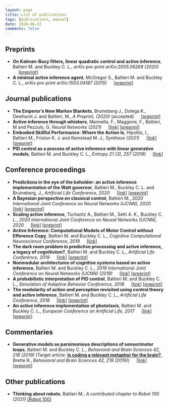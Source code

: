 ```yaml
---
layout: page
title: List of publications
tags: [publications, manuel]
date: 2020-06-22
comments: false
---
```


<!-- ## Currently in preparation
- **Modularity, the separation principle and active inference**, Baltieri M. and Buckley C. L., (in prep.) 
- **A ladder of uncertainty: models of perception and behaviour for increasingly complex environments**, Baltieri M., Seth. A.K., Roseboom W. (in prep.) -->

## Preprints
- **On Kalman-Bucy filters, linear quadratic control and active inference**, Baltieri M. and Buckley C. L., *arXiv pre-print arXiv:2005.06269 (2020)* &emsp; [[preprint]](https://arxiv.org/abs/2005.06269)
- **A minimal active inference agent**, McGregor S., Baltieri M. and Buckley C. L., *arXiv pre-print arXiv:1503.04187 (2015)* &emsp; [[preprint]](https://arxiv.org/pdf/1503.04187.pdf)

## Journal publications
- **The Emperor’s New Markov Blankets**, Bruineberg J., Dolega K., Dewhurst J. and Baltieri, M., *A Preprint, (2020)* (accepted) &emsp; [[preprint]](http://philsci-archive.pitt.edu/18467/)
- **Active inference through whiskers**, Mannella, F., Maggiore, F., Baltieri, M and Pezzulo, G. *Neural Networks (2021)* &emsp; [[link]](https://www.sciencedirect.com/science/article/abs/pii/S0893608021003506) [[preprint]](https://www.biorxiv.org/content/10.1101/2021.07.16.452665v2)
- **Embodied Skillful Performance: Where the Action Is**, Hipolito, I., Baltieri M., Friston K. J. and Ramstead M. J., *Synthese (2021)* &emsp; [[link]](https://link.springer.com/article/10.1007/s11229-020-02986-5) [[preprint]](http://philsci-archive.pitt.edu/18121/)
- **PID control as a process of active inference with linear generative models**, Baltieri M. and Buckley C. L., *Entropy 21 (3), 257 (2019)* &emsp; [[link]](https://www.mdpi.com/1099-4300/21/3/257)


## Conference proceedings
- **Predictions in the eye of the beholder: an active inference implementation of the Watt governor**, Baltieri M., Buckley C. L. and Bruineberg, J., *Artificial Life Conference, 2020*  &emsp; [[link]](https://www.mitpressjournals.org/doi/abs/10.1162/isal_a_00288) [[preprint]](https://arxiv.org/abs/2006.11495)
- **A Bayesian perspective on classical control**, Baltieri M., *2020 International Joint Conference on Neural Networks (IJCNN), 2020* &emsp; [[link]](https://ieeexplore.ieee.org/document/9206617) [[preprint]](https://arxiv.org/abs/2004.10288)
- **Scaling active inference**, Tschantz A., Baltieri M., Seth A. K., Buckley C. L., *2020 International Joint Conference on Neural Networks (IJCNN), 2020* &emsp; [[link]](https://ieeexplore.ieee.org/document/9207382) [[preprint]](https://arxiv.org/abs/1911.10601)
- **Active Inference: Computational Models of Motor Control without Efference Copy**, Baltieri M. and Buckley C. L., *Cognitive Computational Neuroscience Conference, 2019* &emsp; [[link]](https://ccneuro.org/2019/Papers/ViewPapers.asp?PaperNum=1144)
- **The dark room problem in predictive processing and active inference, a legacy of cognitivism?**, Baltieri M. and Buckley C. L., *Artificial Life Conference, 2019* &emsp; [[link]](https://www.mitpressjournals.org/doi/abs/10.1162/isal_a_00137) [[preprint]](https://psyarxiv.com/p4z8f/)
- **Nonmodular architectures of cognitive systems based on active inference**, Baltieri M. and Buckley C. L., *2019 International Joint Conference on Neural Networks (IJCNN) (2019)* &emsp; [[link]](https://ieeexplore.ieee.org/document/8852048) [[preprint]](https://arxiv.org/abs/1903.09542)
- **A probabilistic interpretation of PID control**, Baltieri M. and Buckley C. L., *Simulation of Adaptive Behavior Conference, 2018* &emsp; [[link]](https://link.springer.com/chapter/10.1007/978-3-319-97628-0_2) [[preprint]](https://www.biorxiv.org/content/10.1101/284562v2)
- **The modularity of action and perception revisited using control theory and active inference**, Baltieri M. and Buckley C. L., *Artificial Life Conference, 2018* &emsp; [[link]](https://www.mitpressjournals.org/doi/abs/10.1162/isal_a_00031) [[preprint]](https://arxiv.org/abs/1806.02649)
- **An active inference implementation of phototaxis**, Baltieri M. and Buckley C. L., *European Conference on Artificial Life, 2017* &emsp; [[link]](https://www.mitpressjournals.org/doi/abs/10.1162/isal_a_011) [[preprint]](https://arxiv.org/abs/1707.01806)

## Commentaries
- **Generative models as parsimonious descriptions of sensorimotor loops**, Baltieri M. and Buckley C. L., *Behavioral and Brain Sciences 42, 218 (2019)* (Target article: **[Is coding a relevant metaphor for the brain?](cambridge.org/core/journals/behavioral-and-brain-sciences/article/is-coding-a-relevant-metaphor-for-the-brain/D578626E4888193FFFAE5B6E2C37E052)**, Brette R., *Behavioral and Brain Sciences 42, 218 (2019)*) &emsp; [[link]]((https://www.cambridge.org/core/journals/behavioral-and-brain-sciences/article/generative-models-as-parsimonious-descriptions-of-sensorimotor-loops/0345874F123418BEE102A90E4ADA5E5B)) [[preprint]](https://arxiv.org/abs/1904.12937)


## Other publications
- **Thinking about robots**, Baltieri M., *A contributed chapter to Robot 100 (2021)* [[Robot 100]]((https://www.robot100.cz/book))